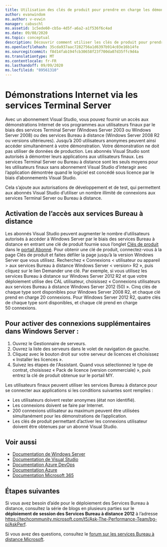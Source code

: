 ```yaml
---
title: Utilisation des clés de produit pour prendre en charge les démonstrations Internet via les services Terminal Server | Microsoft Docs
author: evanwindom
ms.author: v-evwin
manager: cabuschl
ms.assetid: 1c5ede60-cb5a-4d5f-a6a2-a1f536f6c4ad
ms.date: 09/08/2020
ms.topic: conceptual
description: Découvrir comment utiliser les clés de produit pour prendre en charge les démonstrations Internet via les services Terminal Server et activer l’accès des Services Bureau à distance
ms.openlocfilehash: 35cda937aac7282756a1d6397b914c03e16b14fe
ms.sourcegitcommit: f8d14fab194fcb30658f23f700da07d35ffc9d4a
ms.translationtype: MT
ms.contentlocale: fr-FR
ms.lasthandoff: 09/09/2020
ms.locfileid: "89561310"
---
```

# <a name="internet-demonstrations-via-terminal-services"></a>Démonstrations Internet via les services Terminal Server
Avec un abonnement Visual Studio, vous pouvez fournir un accès aux démonstrations Internet de vos programmes aux utilisateurs finaux par le biais des services Terminal Server (Windows Server 2003 ou Windows Server 2008) ou des services Bureau à distance (Windows Server 2008 R2 ou versions ultérieures). Jusqu’à 200 utilisateurs anonymes peuvent ainsi accéder simultanément à votre démonstration. Votre démonstration ne doit pas utiliser de données de production. Les abonnés Visual Studio sont autorisés à démontrer leurs applications aux utilisateurs finaux. Les services Terminal Server ou Bureau à distance sont les seuls moyens pour les utilisateurs finaux sans abonnement Visual Studio d’interagir avec l’application démontrée quand le logiciel est concédé sous licence par le biais d’abonnements Visual Studio.

Cela s’ajoute aux autorisations de développement et de test, qui permettent aux abonnés Visual Studio d’utiliser un nombre illimité de connexions aux services Terminal Server ou Bureau à distance.

## <a name="enabling-rds-access"></a>Activation de l’accès aux services Bureau à distance
Les abonnés Visual Studio peuvent augmenter le nombre d’utilisateurs autorisés à accéder à Windows Server par le biais des services Bureau à distance en entrant une clé de produit fournie sous l’onglet [Clés de produit](https://my.visualstudio.com/productkeys?wt.mc_id=o~msft~docs) dans le [portail Abonné](https://my.visualstudio.com?wt.mc_id=o~msft~docs). Pour obtenir une clé de produit, connectez-vous à la page Clés de produit et faites défiler la page jusqu’à la version Windows Server que vous utilisez. Recherchez « Connexions < utilisateur ou appareil > aux services Bureau à distance Windows Server < version> R2 », puis cliquez sur le lien Demander une clé. Par exemple, si vous utilisez les services Bureau à distance sur Windows Server 2012 R2 et que votre déploiement utilise des CAL utilisateur, choisissez « Connexions utilisateurs aux services Bureau à distance Windows Server 2012 (50) ».
Cinq clés de chaque type sont disponibles pour Windows Server 2008 R2, et chaque clé prend en charge 20 connexions. Pour Windows Server 2012 R2, quatre clés de chaque type sont disponibles, et chaque clé prend en charge 50 connexions.

## <a name="to-enable-additional-connections-in-windows-server"></a>Pour activer des connexions supplémentaires dans Windows Server :
1. Ouvrez le Gestionnaire de serveurs.
2. Ouvrez la liste des serveurs dans le volet de navigation de gauche.
3. Cliquez avec le bouton droit sur votre serveur de licences et choisissez « Installer les licences ».
4. Suivez les étapes de l'Assistant.  Quand vous sélectionnez le type de contrat, choisissez « Pack de licence (version commerciale) », puis entrez la clé de produit obtenue sur le portail MY.

Les utilisateurs finaux peuvent utiliser les services Bureau à distance pour se connecter aux applications si les conditions suivantes sont remplies :
- Les utilisateurs doivent rester anonymes (état non identifié).
- Les connexions doivent se faire par Internet.
- 200 connexions utilisateur au maximum peuvent être utilisées simultanément pour les démonstrations de l’application.
- Les clés de produit permettant d’activer les connexions utilisateur doivent être obtenues par un abonné Visual Studio.

## <a name="see-also"></a>Voir aussi
- [Documentation de Windows Server](https://docs.microsoft.com/windows-server/)
- [Documentation de Visual Studio](https://docs.microsoft.com/visualstudio/)
- [Documentation Azure DevOps](https://docs.microsoft.com/azure/devops/)
- [Documentation Azure](https://docs.microsoft.com/azure/)
- [Documentation Microsoft 365](https://docs.microsoft.com/microsoft-365/)

## <a name="next-steps"></a>Étapes suivantes
Si vous avez besoin d’aide pour le déploiement des Services Bureau à distance, consultez la série de blogs en plusieurs parties sur le **déploiement de session des Services Bureau à distance 2012** à l’adresse https://techcommunity.microsoft.com/t5/Ask-The-Performance-Team/bg-p/AskPerf. 

Si vous avez des questions, consultez le [forum sur les services Bureau à distance Microsoft](https://social.technet.microsoft.com/Forums/windowsserver/home?forum=winserverTS).
